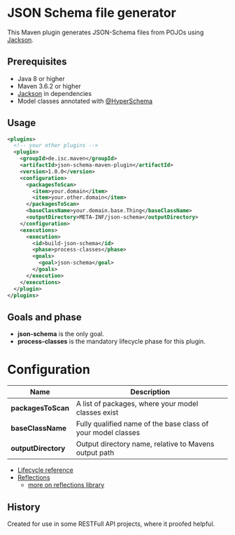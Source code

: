 # JSON Schema file generator

This Maven plugin generates JSON-Schema files from POJOs using
[Jackson](https://github.com/FasterXML/jackson-module-jsonSchema).

## Prerequisites
* Java 8 or higher
* Maven 3.6.2 or higher
* [Jackson](https://github.com/FasterXML/jackson-module-jsonSchema) in dependencies
* Model classes annotated with [@HyperSchema](https://fasterxml.github.io/jackson-module-jsonSchema/javadoc/2.9/com/fasterxml/jackson/module/jsonSchema/annotation/JsonHyperSchema.html)

## Usage

```xml
<plugins>
  <!-- your other plugins -->
  <plugin>
    <groupId>de.isc.maven</groupId>
    <artifactId>json-schema-maven-plugin</artifactId>
    <version>1.0.0</version>
    <configuration>
      <packagesToScan>
        <item>your.domain</item>
        <item>your.other.domain</item>
      </packagesToScan>
      <baseClassName>your.domain.base.Thing</baseClassName>
      <outputDirectory>META-INF/json-schema</outputDirectory>
    </configuration>
    <executions>
      <execution>
        <id>build-json-schema</id>
        <phase>process-classes</phase>
        <goals>
          <goal>json-schema</goal>
        </goals>
      </execution>
    </executions>
  </plugin>
</plugins>
```

## Goals and phase

* **json-schema** is the only goal.
* **process-classes** is the mandatory lifecycle phase for this plugin.

# Configuration

| Name | Description |
|------|------------|
| **packagesToScan** | A list of packages, where your model classes exist |
| **baseClassName** | Fully qualified name of the base class of your model classes |
| **outputDirectory** | Output directory name, relative to Mavens output path |

* [Lifecycle reference](https://maven.apache.org/guides/introduction/introduction-to-the-lifecycle.html)
* [Reflections](https://github.com/ronmamo/reflections)
    * [more on reflections library](https://code.google.com/archive/p/reflections/)
    
## History

Created for use in some RESTFull API projects, where it proofed helpful.
